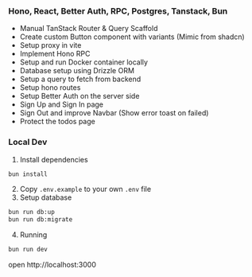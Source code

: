 ### Hono, React, Better Auth, RPC, Postgres, Tanstack, Bun

- Manual TanStack Router & Query Scaffold
- Create custom Button component with variants (Mimic from shadcn)
- Setup proxy in vite
- Implement Hono RPC
- Setup and run Docker container locally
- Database setup using Drizzle ORM
- Setup a query to fetch from backend
- Setup hono routes
- Setup Better Auth on the server side
- Sign Up and Sign In page
- Sign Out and improve Navbar (Show error toast on failed)
- Protect the todos page

### Local Dev

1. Install dependencies

```sh
bun install
```

2. Copy `.env.example` to your own `.env` file
3. Setup database

```sh
bun run db:up
bun run db:migrate
```

4. Running

```sh
bun run dev
```

open http://localhost:3000
